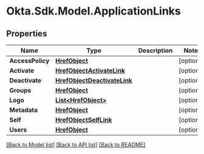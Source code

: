 # Okta.Sdk.Model.ApplicationLinks

## Properties

Name | Type | Description | Notes
------------ | ------------- | ------------- | -------------
**AccessPolicy** | [**HrefObject**](HrefObject.md) |  | [optional] 
**Activate** | [**HrefObjectActivateLink**](HrefObjectActivateLink.md) |  | [optional] 
**Deactivate** | [**HrefObjectDeactivateLink**](HrefObjectDeactivateLink.md) |  | [optional] 
**Groups** | [**HrefObject**](HrefObject.md) |  | [optional] 
**Logo** | [**List&lt;HrefObject&gt;**](HrefObject.md) |  | [optional] 
**Metadata** | [**HrefObject**](HrefObject.md) |  | [optional] 
**Self** | [**HrefObjectSelfLink**](HrefObjectSelfLink.md) |  | [optional] 
**Users** | [**HrefObject**](HrefObject.md) |  | [optional] 

[[Back to Model list]](../README.md#documentation-for-models) [[Back to API list]](../README.md#documentation-for-api-endpoints) [[Back to README]](../README.md)


